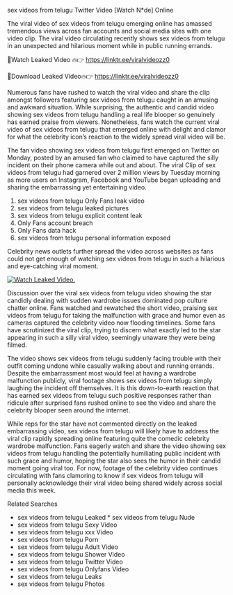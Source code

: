 ﻿sex videos from telugu Twitter Video [Watch N*de] Online

The viral video of ﻿sex videos from telugu emerging online has amassed tremendous views across fan accounts and social media sites with one video clip. The viral video circulating recently shows ﻿sex videos from telugu in an unexpected and hilarious moment while in public running errands. 

🔴Watch Leaked Video 🔥👉  https://linktr.ee/viralvideozz0 

🔴Download Leaked Video🔥👉  https://linktr.ee/viralvideozz0 

Numerous fans have rushed to watch the viral video and share the clip amongst followers featuring ﻿sex videos from telugu caught in an amusing and awkward situation. While surprising, the authentic and candid video showing ﻿sex videos from telugu handling a real life blooper so genuinely has earned praise from viewers. Nonetheless, fans watch the current viral video of ﻿sex videos from telugu that emerged online with delight and clamor for what the celebrity icon’s reaction to the widely spread viral video will be.

The fan video showing ﻿sex videos from telugu first emerged on Twitter on Monday, posted by an amused fan who claimed to have captured the silly incident on their phone camera while out and about. The viral Clip of ﻿sex videos from telugu had garnered over 2 million views by Tuesday morning as more users on Instagram, Facebook and YouTube began uploading and sharing the embarrassing yet entertaining video. 

1. ﻿sex videos from telugu Only Fans leak video
2. ﻿sex videos from telugu leaked pictures
3. ﻿sex videos from telugu explicit content leak
4. Only Fans account breach
5. Only Fans data hack
6. ﻿sex videos from telugu personal information exposed

Celebrity news outlets further spread the video across websites as fans could not get enough of watching ﻿sex videos from telugu in such a hilarious and eye-catching viral moment. 

[![Watch Leaked Video.](https://miro.medium.com/v2/resize:fit:828/format:webp/1*cilzJN44JGOrTw9NJCrNHA.gif "Watch Leaked Video")](https://linktr.ee/viralvideozz0)

Discussion over the viral ﻿sex videos from telugu video showing the star candidly dealing with sudden wardrobe issues dominated pop culture chatter online. Fans watched and rewatched the short video, praising ﻿sex videos from telugu for taking the malfunction with grace and humor even as cameras captured the celebrity video now flooding timelines. Some fans have scrutinized the viral clip, trying to discern what exactly led to the star appearing in such a silly viral video, seemingly unaware they were being filmed.

The video shows ﻿sex videos from telugu suddenly facing trouble with their outfit coming undone while casually walking about and running errands. Despite the embarrassment most would feel at having a wardrobe malfunction publicly, viral footage shows ﻿sex videos from telugu simply laughing the incident off themselves. It is this down-to-earth reaction that has earned ﻿sex videos from telugu such positive responses rather than ridicule after surprised fans rushed online to see the video and share the celebrity blooper seen around the internet.  

While reps for the star have not commented directly on the leaked embarrassing video, ﻿sex videos from telugu will likely have to address the viral clip rapidly spreading online featuring quite the comedic celebrity wardrobe malfunction. Fans eagerly watch and share the video showing ﻿sex videos from telugu handling the potentially humiliating public incident with such grace and humor, hoping the star also sees the humor in their candid moment going viral too. For now, footage of the celebrity video continues circulating with fans clamoring to know if ﻿sex videos from telugu will personally acknowledge their viral video being shared widely across social media this week.

Related Searches
* ﻿sex videos from telugu Leaked
﻿* sex videos from telugu Nude
* ﻿sex videos from telugu Sexy Video
* ﻿sex videos from telugu xxx Video
* ﻿sex videos from telugu Porn
* ﻿sex videos from telugu Adult Video
* ﻿sex videos from telugu Shower Video
* ﻿sex videos from telugu Twitter Video
* ﻿sex videos from telugu Onlyfans Video
* ﻿sex videos from telugu Leaks
* ﻿sex videos from telugu Photos